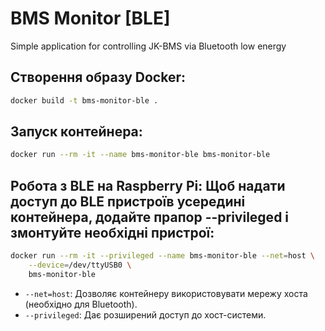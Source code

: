 # BMS Monitor [BLE]
Simple application for controlling JK-BMS via Bluetooth low energy

## Створення образу Docker:
```bash
docker build -t bms-monitor-ble .
```

## Запуск контейнера:
```bash
docker run --rm -it --name bms-monitor-ble bms-monitor-ble
```

## Робота з BLE на Raspberry Pi: Щоб надати доступ до BLE пристроїв усередині контейнера, додайте прапор --privileged і змонтуйте необхідні пристрої:
```bash
docker run --rm -it --privileged --name bms-monitor-ble --net=host \
    --device=/dev/ttyUSB0 \
    bms-monitor-ble
```
- `--net=host`: Дозволяє контейнеру використовувати мережу хоста (необхідно для Bluetooth).
- `--privileged`: Дає розширений доступ до хост-системи.
